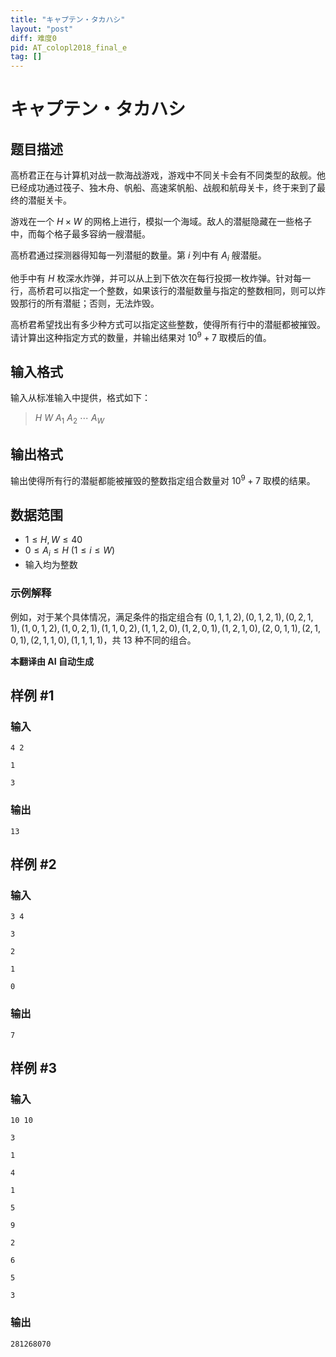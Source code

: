 ```yaml
---
title: "キャプテン・タカハシ"
layout: "post"
diff: 难度0
pid: AT_colopl2018_final_e
tag: []
---
```


# キャプテン・タカハシ

## 题目描述

高桥君正在与计算机对战一款海战游戏，游戏中不同关卡会有不同类型的敌舰。他已经成功通过筏子、独木舟、帆船、高速桨帆船、战舰和航母关卡，终于来到了最终的潜艇关卡。

游戏在一个 $H \times W$ 的网格上进行，模拟一个海域。敌人的潜艇隐藏在一些格子中，而每个格子最多容纳一艘潜艇。

高桥君通过探测器得知每一列潜艇的数量。第 $i$ 列中有 $A_i$ 艘潜艇。

他手中有 $H$ 枚深水炸弹，并可以从上到下依次在每行投掷一枚炸弹。针对每一行，高桥君可以指定一个整数，如果该行的潜艇数量与指定的整数相同，则可以炸毁那行的所有潜艇；否则，无法炸毁。

高桥君希望找出有多少种方式可以指定这些整数，使得所有行中的潜艇都被摧毁。请计算出这种指定方式的数量，并输出结果对 $10^9+7$ 取模后的值。

## 输入格式

输入从标准输入中提供，格式如下：

> $H$ $W$ $A_1$ $A_2$ $\cdots$ $A_W$

## 输出格式

输出使得所有行的潜艇都能被摧毁的整数指定组合数量对 $10^9+7$ 取模的结果。

## 数据范围

- $1 \leq H, W \leq 40$
- $0 \leq A_i \leq H\ (1 \leq i \leq W)$
- 输入均为整数

### 示例解释

例如，对于某个具体情况，满足条件的指定组合有 $(0,1,1,2), (0,1,2,1), (0,2,1,1), (1,0,1,2), (1,0,2,1), (1,1,0,2), (1,1,2,0), (1,2,0,1), (1,2,1,0), (2,0,1,1), (2,1,0,1), (2,1,1,0), (1,1,1,1)$，共 $13$ 种不同的组合。

 **本翻译由 AI 自动生成**

## 样例 #1

### 输入

```
4 2
1
3
```

### 输出

```
13
```

## 样例 #2

### 输入

```
3 4
3
2
1
0
```

### 输出

```
7
```

## 样例 #3

### 输入

```
10 10
3
1
4
1
5
9
2
6
5
3
```

### 输出

```
281268070
```

